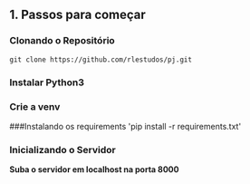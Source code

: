 ## 1. Passos para começar

### Clonando o Repositório

`git clone https://github.com/rlestudos/pj.git`

### Instalar Python3

### Crie a venv

###Instalando os requirements
'pip install -r requirements.txt'

### Inicializando o Servidor

**Suba o servidor em localhost na porta 8000**

